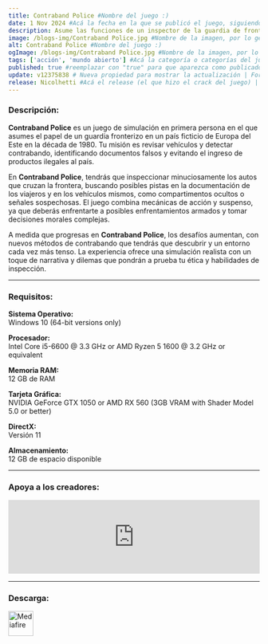 ```yaml
---
title: Contraband Police #Nombre del juego :)
date: 1 Nov 2024 #Acá la fecha en la que se publicó el juego, siguiendo este formato: Dia "30", Mes "Oct", Año "2024" = como debe quedar: 30 Oct 2024
description: Asume las funciones de un inspector de la guardia de fronteras en un estado comunista en la década de 1980. El contrabando, la corrupción y la falsificación están a la orden del día. Estate atento y obtén el reconocimiento de tus superiores #Acá una mini descripción del juego
image: /blogs-img/Contraband Police.jpg #Nombre de la imagen, por lo general es exactamente el mismo nombre que el juego excluyendo lo ":" (Dos puntos)
alt: Contraband Police #Nombre del juego :)
ogImage: /blogs-img/Contraband Police.jpg #Nombre de la imagen, por lo general es exactamente el mismo nombre que el juego excluyendo lo ":" (Dos puntos)
tags: ['acción', 'mundo abierto'] #Acá la categoría o categorías del juego, si es más de una se coloca en este formato: ['categoría1', 'categoría2']
published: true #reemplazar con "true" para que aparezca como publicado
update: v12375838 # Nueva propiedad para mostrar la actualización | Formato: v1.0.0
release: Nicolhetti #Acá el release (el que hizo el crack del juego) | Formato: Nicolhetti
---
```


<!--En VSCode seleccionando una palabra, por ejemplo: "Contraband Police" y apretando Ctrl+F2 se seleccionan todas las palabras iguales-->

### Descripción:
**Contraband Police** es un juego de simulación en primera persona en el que asumes el papel de un guardia fronterizo en un país ficticio de Europa del Este en la década de 1980. Tu misión es revisar vehículos y detectar contrabando, identificando documentos falsos y evitando el ingreso de productos ilegales al país. 

En **Contraband Police**, tendrás que inspeccionar minuciosamente los autos que cruzan la frontera, buscando posibles pistas en la documentación de los viajeros y en los vehículos mismos, como compartimentos ocultos o señales sospechosas. El juego combina mecánicas de acción y suspenso, ya que deberás enfrentarte a posibles enfrentamientos armados y tomar decisiones morales complejas. 

A medida que progresas en **Contraband Police**, los desafíos aumentan, con nuevos métodos de contrabando que tendrás que descubrir y un entorno cada vez más tenso. La experiencia ofrece una simulación realista con un toque de narrativa y dilemas que pondrán a prueba tu ética y habilidades de inspección.
<!--Prompt para Chat-GPT: Hazme una descripción para el juego "Contraband Police" y cada que menciones "Contraband Police" ponlo en negrita -->

---

### Requisitos:
**Sistema Operativo:**  
Windows 10 (64-bit versions only)

**Procesador:**  
Intel Core i5-6600 @ 3.3 GHz or AMD Ryzen 5 1600 @ 3.2 GHz or equivalent

**Memoria RAM:**  
12 GB de RAM

**Tarjeta Gráfica:**  
NVIDIA GeForce GTX 1050 or AMD RX 560 (3GB VRAM with Shader Model 5.0 or better)

**DirectX:**  
Versión 11

**Almacenamiento:**  
12 GB de espacio disponible

<!--Si falta o sobra un requisito se quita o se agrega manteniendo el mismo formato-->

---

### Apoya a los creadores:
<iframe src="https://store.steampowered.com/widget/756800/" frameborder="0" style="background-color: transparent; width: 100% !important; aspect-ratio: 646 / 190;"></iframe>

<!--Reemplazar los numeros (AppID) del juego (en este caso 2668510) por el numero (AppID) correspondiente con el juego a publicar-->
<!--El AppID se encuentra en la URL del Juego en Steam-->

---

### Descarga:

[<img src="https://gist.github.com/cxmeel/0dbc95191f239b631c3874f4ccf114e2/raw/download.svg" alt="Mediafire" height="50" />](https://www.mediafire.com/file/tn9gzs3rxm8sz20/Contraband_Police.zip/file)

<!-- # se debe reemplazar por el link de descarga-->

<!--NOMBRE-DEL-SERVICIO se debe reemplazar por el servicio donde está subido el juego-->